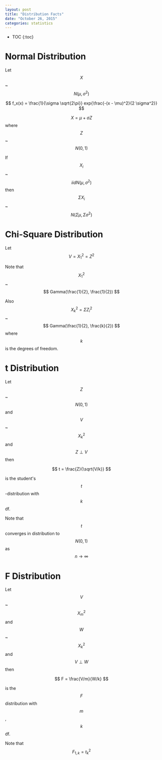 ```yaml
---
layout: post
title: "Distribution Facts"
date: "October 26, 2015"
categories: statistics
---
```


* TOC
{:toc}



# Normal Distribution
Let $$ X $$ ~ $$ N(\mu, \sigma^2) $$

$$ f_x(x) = \frac{1}{\sigma \sqrt{2\pi}} exp{\frac{-(x - \mu)^2}{2 \sigma^2}} $$

$$ X = \mu + \sigma Z$$ where $$ Z $$ ~ $$ N(0, 1) $$

If $$ X_i $$ ~ $$ iidN(\mu, \sigma^2) $$ then $$ \Sigma X_i $$ ~ $$ N(\Sigma \mu, \Sigma \sigma^2) $$

# Chi-Square Distribution
Let $$ V = X^2_1 = Z^2 $$

Note that $$ X^2_1 $$ ~ $$ Gamma(\frac{1}{2}, \frac{1}{2}) $$

Also $$ X^2_k = \Sigma Z^2_i $$ ~ $$ Gamma(\frac{1}{2}, \frac{k}{2}) $$ where $$k$$ is the degrees of freedom. 

# t Distribution
Let $$Z$$  ~ $$ N(0, 1) $$ and $$V$$ ~ $$ X^2_k$$ and $$ Z \perp V $$ then 

$$ t = \frac{Z}{\sqrt{V/k}} $$

is the student's $$t$$-distribution with $$k$$ df. 

Note that $$ t $$ converges in distribution to $$ N(0, 1) $$ as $$ n \rightarrow \infty $$

# F Distribution
Let $$V$$ ~ $$ X^2_m $$ and $$W$$ ~ $$ X^2_k $$ and $$ V \perp W $$ then 

$$ F = \frac{V/m}{W/k} $$

is the $$F$$ distribution with $$m$$, $$k$$ df.

Note that $$ F_{1, k} = t^2_k $$
